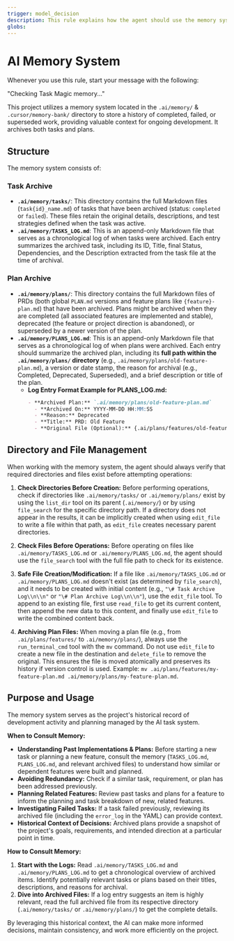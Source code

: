 ```yaml
---
trigger: model_decision
description: This rule explains how the agent should use the memory system to find context of the project
globs: 
---
```

# AI Memory System

Whenever you use this rule, start your message with the following:

"Checking Task Magic memory..."

This project utilizes a memory system located in the `.ai/memory/` & `.cursor/memory-bank/` directory to store a history of completed, failed, or superseded work, providing valuable context for ongoing development. It archives both tasks and plans.

## Structure

The memory system consists of:

### Task Archive

*   **`.ai/memory/tasks/`**: This directory contains the full Markdown files (`task{id}_name.md`) of tasks that have been archived (status: `completed` or `failed`). These files retain the original details, descriptions, and test strategies defined when the task was active.
*   **`.ai/memory/TASKS_LOG.md`**: This is an append-only Markdown file that serves as a chronological log of when tasks were archived. Each entry summarizes the archived task, including its ID, Title, final Status, Dependencies, and the Description extracted from the task file at the time of archival.

### Plan Archive

*   **`.ai/memory/plans/`**: This directory contains the full Markdown files of PRDs (both global `PLAN.md` versions and feature plans like `{feature}-plan.md`) that have been archived. Plans might be archived when they are completed (all associated features are implemented and stable), deprecated (the feature or project direction is abandoned), or superseded by a newer version of the plan.
*   **`.ai/memory/PLANS_LOG.md`**: This is an append-only Markdown file that serves as a chronological log of when plans were archived. Each entry should summarize the archived plan, including its **full path within the `.ai/memory/plans/` directory** (e.g., `.ai/memory/plans/old-feature-plan.md`), a version or date stamp, the reason for archival (e.g., Completed, Deprecated, Superseded), and a brief description or title of the plan.
    *   **Log Entry Format Example for PLANS_LOG.md:**
        ```markdown
        - **Archived Plan:** `.ai/memory/plans/old-feature-plan.md`
          - **Archived On:** YYYY-MM-DD HH:MM:SS
          - **Reason:** Deprecated
          - **Title:** PRD: Old Feature
          - **Original File (Optional):** {.ai/plans/features/old-feature-plan.md}
        ```

## Directory and File Management

When working with the memory system, the agent should always verify that required directories and files exist before attempting operations:

1. **Check Directories Before Creation:** Before performing operations, check if directories like `.ai/memory/tasks/` or `.ai/memory/plans/` exist by using the `list_dir` tool on its parent (`.ai/memory/`) or by using `file_search` for the specific directory path. If a directory does not appear in the results, it can be implicitly created when using `edit_file` to write a file within that path, as `edit_file` creates necessary parent directories.

2. **Check Files Before Operations:** Before operating on files like `.ai/memory/TASKS_LOG.md` or `.ai/memory/PLANS_LOG.md`, the agent should use the `file_search` tool with the full file path to check for its existence.

3. **Safe File Creation/Modification:** If a file like `.ai/memory/TASKS_LOG.md` or `.ai/memory/PLANS_LOG.md` doesn't exist (as determined by `file_search`), and it needs to be created with initial content (e.g., `"\# Task Archive Log\\n\\n"` or `"\# Plan Archive Log\\n\\n"`), use the `edit_file` tool. To append to an existing file, first use `read_file` to get its current content, then append the new data to this content, and finally use `edit_file` to write the combined content back.

4. **Archiving Plan Files:** When moving a plan file (e.g., from `.ai/plans/features/` to `.ai/memory/plans/`), always use the `run_terminal_cmd` tool with the `mv` command. Do not use `edit_file` to create a new file in the destination and `delete_file` to remove the original. This ensures the file is moved atomically and preserves its history if version control is used. Example: `mv .ai/plans/features/my-feature-plan.md .ai/memory/plans/my-feature-plan.md`.

## Purpose and Usage

The memory system serves as the project's historical record of development activity and planning managed by the AI task system.

**When to Consult Memory:**

*   **Understanding Past Implementations & Plans:** Before starting a new task or planning a new feature, consult the memory (`TASKS_LOG.md`, `PLANS_LOG.md`, and relevant archived files) to understand how similar or dependent features were built and planned.
*   **Avoiding Redundancy:** Check if a similar task, requirement, or plan has been addressed previously.
*   **Planning Related Features:** Review past tasks and plans for a feature to inform the planning and task breakdown of new, related features.
*   **Investigating Failed Tasks:** If a task failed previously, reviewing its archived file (including the `error_log` in the YAML) can provide context.
*   **Historical Context of Decisions:** Archived plans provide a snapshot of the project's goals, requirements, and intended direction at a particular point in time.

**How to Consult Memory:**

1.  **Start with the Logs:** Read `.ai/memory/TASKS_LOG.md` and `.ai/memory/PLANS_LOG.md` to get a chronological overview of archived items. Identify potentially relevant tasks or plans based on their titles, descriptions, and reasons for archival.
2.  **Dive into Archived Files:** If a log entry suggests an item is highly relevant, read the full archived file from its respective directory (`.ai/memory/tasks/` or `.ai/memory/plans/`) to get the complete details.

By leveraging this historical context, the AI can make more informed decisions, maintain consistency, and work more efficiently on the project.
